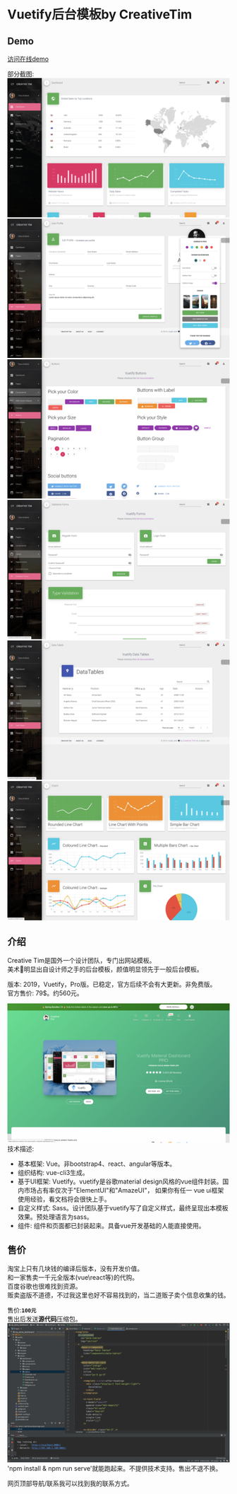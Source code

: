 Vuetify后台模板by CreativeTim
===
## Demo
<a href="https://demo_dashboard.1owo.com/" target="_blank">
    访问在线demo
</a>

部分截图:  
![](./images/1home.png)
![](./images/2userprofile.png)
![](./images/3buttons.png)
![](./images/4form.png)
![](./images/5table.png)
![](./images/6charts.png)

## 介绍
Creative Tim是国外一个设计团队，专门出网站模板。  
美术🎨明显出自设计师之手的后台模板，颜值明显领先于一般后台模板。  

版本: 2019，Vuetify，Pro版。已稳定，官方后续不会有大更新。非免费版。  
官方售价: 79$。约560元。

![](./images/9creativetim.png)
技术描述: 
- 基本框架: Vue。非bootstrap4、react、angular等版本。
- 组织结构: vue-cli3生成。
- 基于UI框架: Vuetify。vuetify是谷歌material design风格的vue组件封装。国内市场占有率仅次于"ElementUI"和"AmazeUI"，
  如果你有任一 vue ui框架使用经验，看文档将会很快上手。
- 自定义样式: Sass。设计团队基于vuetify写了自定义样式，最终呈现出本模板效果。预处理语言为sass。  
- 组件: 组件和页面都已封装起来。具备vue开发基础的人能直接使用。

## 售价
淘宝上只有几块钱的编译后版本，没有开发价值。  
和一家售卖一千元全版本(vue\react等)的代购。  
百度谷歌也很难找到资源。  
贩卖盗版不道德，不过我这里也好不容易找到的，当二道贩子卖个信息收集的钱。  

售价:**`100元`**  
售出后发送**源代码**压缩包。
![](./images/7sourcecode.png)
'npm install & npm run serve'就能跑起来。不提供技术支持。售出不退不换。  

网页顶部导航/联系我可以找到我的联系方式。


